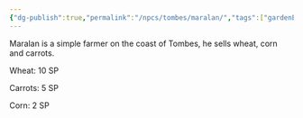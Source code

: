 ```yaml
---
{"dg-publish":true,"permalink":"/npcs/tombes/maralan/","tags":["gardenEntry"]}
---
```


Maralan is a simple farmer on the coast of Tombes, he sells wheat, corn and carrots.


Wheat: 10 SP

Carrots: 5 SP

Corn: 2 SP